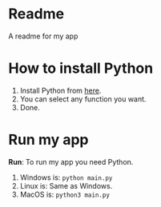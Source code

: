 # Readme
A readme for my app
# How to install Python
1. Install Python from [here](https://www.python.org/downloads/).
2. You can select any function you want.
3. Done.
# Run my app

**Run**: To run my app you need Python.
1. Windows is: ``python main.py``
2. Linux is: Same as Windows.
3. MacOS is: ``python3 main.py``

